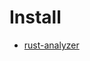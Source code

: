 # Install

- [rust-analyzer](https://rust-analyzer.github.io/manual.html#rust-analyzer-language-server-binary)

